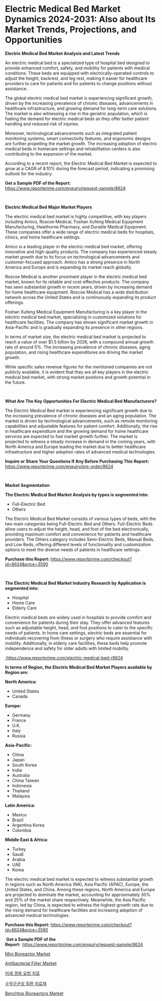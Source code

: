 <p><h1>Electric Medical Bed Market Dynamics 2024-2031: Also about Its Market Trends, Projections, and Opportunities</h1></p><p><strong>Electric Medical Bed Market Analysis and Latest Trends</strong></p>
<p><p>An electric medical bed is a specialized type of hospital bed designed to provide enhanced comfort, safety, and mobility for patients with medical conditions. These beds are equipped with electrically-operated controls to adjust the height, backrest, and leg rest, making it easier for healthcare providers to care for patients and for patients to change positions without assistance.</p><p>The global electric medical bed market is experiencing significant growth, driven by the increasing prevalence of chronic diseases, advancements in healthcare infrastructure, and growing demand for long-term care solutions. The market is also witnessing a rise in the geriatric population, which is fueling the demand for electric medical beds as they offer better patient handling and reduced risk of injuries.</p><p>Moreover, technological advancements such as integrated patient monitoring systems, smart connectivity features, and ergonomic designs are further propelling the market growth. The increasing adoption of electric medical beds in homecare settings and rehabilitation centers is also contributing to the expansion of the market.</p><p>According to a recent report, the Electric Medical Bed Market is expected to grow at a CAGR of 8.10% during the forecast period, indicating a promising outlook for the industry.</p></p>
<p><strong>Get a Sample PDF of the Report:&nbsp;</strong> <a href="https://www.reportprime.com/enquiry/request-sample/8624">https://www.reportprime.com/enquiry/request-sample/8624</a></p>
<p>&nbsp;</p>
<p><strong>Electric Medical Bed Major Market Players</strong></p>
<p><p>The electric medical bed market is highly competitive, with key players including Amico, Roscoe Medical, Foshan Xufeng Medical Equipment Manufacturing, Hawthorne Pharmacy, and Durable Medical Equipment. These companies offer a wide range of electric medical beds for hospitals, clinics, and home healthcare settings.</p><p>Amico is a leading player in the electric medical bed market, offering innovative and high-quality products. The company has experienced steady market growth due to its focus on technological advancements and customer-focused approach. Amico has a strong presence in North America and Europe and is expanding its market reach globally.</p><p>Roscoe Medical is another prominent player in the electric medical bed market, known for its reliable and cost-effective products. The company has seen substantial growth in recent years, driven by increasing demand for home healthcare equipment. Roscoe Medical has a wide distribution network across the United States and is continuously expanding its product offerings.</p><p>Foshan Xufeng Medical Equipment Manufacturing is a key player in the electric medical bed market, specializing in customized solutions for healthcare facilities. The company has shown significant market growth in Asia-Pacific and is gradually expanding its presence in other regions.</p><p>In terms of market size, the electric medical bed market is projected to reach a value of over $1.5 billion by 2026, with a compound annual growth rate of around 5%. The increasing prevalence of chronic diseases, aging population, and rising healthcare expenditures are driving the market growth.</p><p>While specific sales revenue figures for the mentioned companies are not publicly available, it is evident that they are all key players in the electric medical bed market, with strong market positions and growth potential in the future.</p></p>
<p>&nbsp;</p>
<p><strong>What Are The Key Opportunities For Electric Medical Bed Manufacturers?</strong></p>
<p><p>The Electric Medical Bed market is experiencing significant growth due to the increasing prevalence of chronic diseases and an aging population. The market is driven by technological advancements, such as remote monitoring capabilities and adjustable features for patient comfort. Additionally, the rise in healthcare expenditure and the growing demand for home healthcare services are expected to fuel market growth further. The market is projected to witness a steady increase in demand in the coming years, with North America and Europe leading the market due to better healthcare infrastructure and higher adoption rates of advanced medical technologies.</p></p>
<p><strong>Inquire or Share Your Questions If Any Before Purchasing This Report:</strong> <a href="https://www.reportprime.com/enquiry/pre-order/8624">https://www.reportprime.com/enquiry/pre-order/8624</a></p>
<p>&nbsp;</p>
<p><strong>Market Segmentation</strong></p>
<p><strong>The Electric Medical Bed Market Analysis by types is segmented into:</strong></p>
<p><ul><li>Full-Electric Bed</li><li>Others</li></ul></p>
<p><p>The Electric Medical Bed Market consists of various types of beds, with the two main categories being Full-Electric Bed and Others. Full-Electric Beds allow users to adjust the height, head, and foot of the bed electronically, providing maximum comfort and convenience for patients and healthcare providers. The Others category includes Semi-Electric Beds, Manual Beds, and Low Beds, offering different levels of functionality and customization options to meet the diverse needs of patients in healthcare settings.</p></p>
<p><strong>Purchase this Report:&nbsp;</strong><a href="https://www.reportprime.com/checkout?id=8624&price=3590">https://www.reportprime.com/checkout?id=8624&price=3590</a></p>
<p>&nbsp;</p>
<p><strong>The Electric Medical Bed Market Industry Research by Application is segmented into:</strong></p>
<p><ul><li>Hospital</li><li>Home Care</li><li>Elderly Care</li></ul></p>
<p><p>Electric medical beds are widely used in hospitals to provide comfort and convenience for patients during their stay. They offer advanced features such as adjustable height, head, and foot positions to cater to the specific needs of patients. In home care settings, electric beds are essential for individuals recovering from illness or surgery who require assistance with mobility. Additionally, in elderly care facilities, these beds help promote independence and safety for older adults with limited mobility.</p></p>
<p><a href="https://www.reportprime.com/electric-medical-bed-r8624">&nbsp;https://www.reportprime.com/electric-medical-bed-r8624</a></p>
<p><strong>In terms of Region, the Electric Medical Bed Market Players available by Region are:</strong></p>
<p>
    <p> <strong> North America: </strong>
        <ul>
            <li>United States</li>
            <li>Canada</li>
        </ul>
        </p> 
    <p> <strong> Europe: </strong>
        <ul>
            <li>Germany</li>
            <li>France</li>
            <li>U.K.</li>
            <li>Italy</li>
            <li>Russia</li>
        </ul>
        </p> 
    <p> <strong> Asia-Pacific: </strong>
        <ul>
            <li>China</li>
            <li>Japan</li>
            <li>South Korea</li>
            <li>India</li>
            <li>Australia</li>
            <li>China Taiwan</li>
            <li>Indonesia</li>
            <li>Thailand</li>
            <li>Malaysia</li>
        </ul>
        </p> 
    <p> <strong> Latin America: </strong>
        <ul>
            <li>Mexico</li>
            <li>Brazil</li>
            <li>Argentina Korea</li>
            <li>Colombia</li>
        </ul>
        </p> 
    <p> <strong> Middle East & Africa: </strong>
        <ul>
            <li>Turkey</li>
            <li>Saudi</li>
            <li>Arabia</li>
            <li>UAE</li>
            <li>Korea</li>
        </ul>
    </p>
    </p>
<p><p>The electric medical bed market is expected to witness substantial growth in regions such as North America (NA), Asia Pacific (APAC), Europe, the United States, and China. Among these regions, North America and Europe are projected to dominate the market, accounting for approximately 30% and 25% of the market share respectively. Meanwhile, the Asia Pacific region, led by China, is expected to witness the highest growth rate due to the rising demand for healthcare facilities and increasing adoption of advanced medical technologies.</p></p>
<p><strong>Purchase this Report: </strong><a href="https://www.reportprime.com/checkout?id=8624&price=3590">https://www.reportprime.com/checkout?id=8624&price=3590</a></p>
<p>&nbsp;<strong>Get a Sample PDF of the Report:&nbsp;&nbsp;</strong><a href="https://www.reportprime.com/enquiry/request-sample/8624">https://www.reportprime.com/enquiry/request-sample/8624</a></p>
<p><strong></strong></p>
<p><p><a href="https://github.com/ChiragRp1/Market-Research-Report-List-6/blob/main/mini-bioreactor-market.md">Mini Bioreactor Market</a></p><p><a href="https://github.com/amayrani15moore/Market-Research-Report-List-1/blob/main/antibacterial-filter-market.md">Antibacterial Filter Market</a></p><p><a href="https://github.com/tukangkrupk/Market-Research-Report-List-2/blob/main/3529852105603.md">미세 경화 요법 치료</a></p><p><a href="https://github.com/mduzzalmduzzal601/Market-Research-Report-List-2/blob/main/9720473105602.md">수막구균성 질환 치료제</a></p><p><a href="https://github.com/abdelrhmankishk22/Market-Research-Report-List-6/blob/main/benchtop-bioreactors-market.md">Benchtop Bioreactors Market</a></p></p>